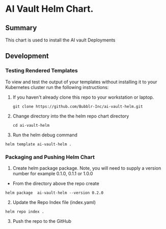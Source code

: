 # AI Vault Helm Chart.
## Summary
This chart is used to install the AI vault Deployments

## Development
### Testing Rendered Templates

To view and test the output of your templates without installing it to your Kubernetes cluster run the following instructions:

1. If you haven't already clone this repo to your workstation or laptop.
   ```
   git clone https://github.com/Bubblr-Inc/ai-vault-helm.git
   ```
2. Change directory into the the helm repo chart directory
   ```
   cd ai-vault-helm
   ```
3. Run the helm debug command
```
helm template ai-vault-helm .
```

### Packaging and Pushing Helm Chart
1. Create helm package package.
   Note, you will need to supply a version number for example 0.1.0, 0.1.1 or 1.0.0
-  From the directory above the repo create 
```
helm package  ai-vault-helm --version 0.2.0
```

2. Update the Repo Index file (index.yaml)
   
```
helm repo index .
```

3. Push the repo to the GitHub
